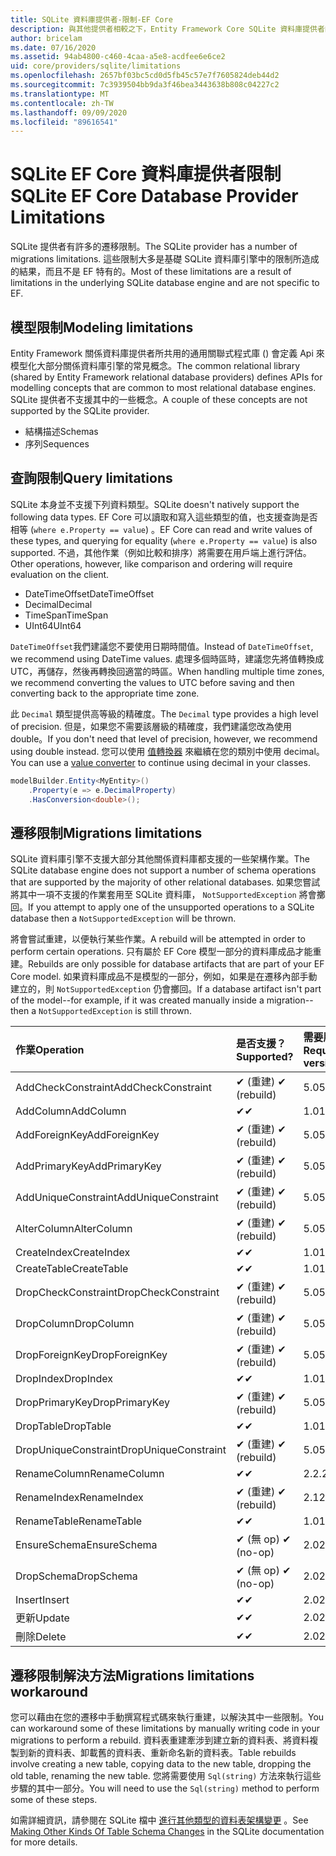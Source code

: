 ```yaml
---
title: SQLite 資料庫提供者-限制-EF Core
description: 與其他提供者相較之下，Entity Framework Core SQLite 資料庫提供者的限制
author: bricelam
ms.date: 07/16/2020
ms.assetid: 94ab4800-c460-4caa-a5e8-acdfee6e6ce2
uid: core/providers/sqlite/limitations
ms.openlocfilehash: 2657bf03bc5cd0d5fb45c57e7f7605824deb44d2
ms.sourcegitcommit: 7c3939504bb9da3f46bea3443638b808c04227c2
ms.translationtype: MT
ms.contentlocale: zh-TW
ms.lasthandoff: 09/09/2020
ms.locfileid: "89616541"
---
```

# <a name="sqlite-ef-core-database-provider-limitations"></a><span data-ttu-id="108d6-103">SQLite EF Core 資料庫提供者限制</span><span class="sxs-lookup"><span data-stu-id="108d6-103">SQLite EF Core Database Provider Limitations</span></span>

<span data-ttu-id="108d6-104">SQLite 提供者有許多的遷移限制。</span><span class="sxs-lookup"><span data-stu-id="108d6-104">The SQLite provider has a number of migrations limitations.</span></span> <span data-ttu-id="108d6-105">這些限制大多是基礎 SQLite 資料庫引擎中的限制所造成的結果，而且不是 EF 特有的。</span><span class="sxs-lookup"><span data-stu-id="108d6-105">Most of these limitations are a result of limitations in the underlying SQLite database engine and are not specific to EF.</span></span>

## <a name="modeling-limitations"></a><span data-ttu-id="108d6-106">模型限制</span><span class="sxs-lookup"><span data-stu-id="108d6-106">Modeling limitations</span></span>

<span data-ttu-id="108d6-107">Entity Framework 關係資料庫提供者所共用的通用關聯式程式庫 () 會定義 Api 來模型化大部分關係資料庫引擎的常見概念。</span><span class="sxs-lookup"><span data-stu-id="108d6-107">The common relational library (shared by Entity Framework relational database providers) defines APIs for modelling concepts that are common to most relational database engines.</span></span> <span data-ttu-id="108d6-108">SQLite 提供者不支援其中的一些概念。</span><span class="sxs-lookup"><span data-stu-id="108d6-108">A couple of these concepts are not supported by the SQLite provider.</span></span>

* <span data-ttu-id="108d6-109">結構描述</span><span class="sxs-lookup"><span data-stu-id="108d6-109">Schemas</span></span>
* <span data-ttu-id="108d6-110">序列</span><span class="sxs-lookup"><span data-stu-id="108d6-110">Sequences</span></span>

## <a name="query-limitations"></a><span data-ttu-id="108d6-111">查詢限制</span><span class="sxs-lookup"><span data-stu-id="108d6-111">Query limitations</span></span>

<span data-ttu-id="108d6-112">SQLite 本身並不支援下列資料類型。</span><span class="sxs-lookup"><span data-stu-id="108d6-112">SQLite doesn't natively support the following data types.</span></span> <span data-ttu-id="108d6-113">EF Core 可以讀取和寫入這些類型的值，也支援查詢是否相等 (`where e.Property == value`) 。</span><span class="sxs-lookup"><span data-stu-id="108d6-113">EF Core can read and write values of these types, and querying for equality (`where e.Property == value`) is also supported.</span></span> <span data-ttu-id="108d6-114">不過，其他作業（例如比較和排序）將需要在用戶端上進行評估。</span><span class="sxs-lookup"><span data-stu-id="108d6-114">Other operations, however, like comparison and ordering will require evaluation on the client.</span></span>

* <span data-ttu-id="108d6-115">DateTimeOffset</span><span class="sxs-lookup"><span data-stu-id="108d6-115">DateTimeOffset</span></span>
* <span data-ttu-id="108d6-116">Decimal</span><span class="sxs-lookup"><span data-stu-id="108d6-116">Decimal</span></span>
* <span data-ttu-id="108d6-117">TimeSpan</span><span class="sxs-lookup"><span data-stu-id="108d6-117">TimeSpan</span></span>
* <span data-ttu-id="108d6-118">UInt64</span><span class="sxs-lookup"><span data-stu-id="108d6-118">UInt64</span></span>

<span data-ttu-id="108d6-119">`DateTimeOffset`我們建議您不要使用日期時間值。</span><span class="sxs-lookup"><span data-stu-id="108d6-119">Instead of `DateTimeOffset`, we recommend using DateTime values.</span></span> <span data-ttu-id="108d6-120">處理多個時區時，建議您先將值轉換成 UTC，再儲存，然後再轉換回適當的時區。</span><span class="sxs-lookup"><span data-stu-id="108d6-120">When handling multiple time zones, we recommend converting the values to UTC before saving and then converting back to the appropriate time zone.</span></span>

<span data-ttu-id="108d6-121">此 `Decimal` 類型提供高等級的精確度。</span><span class="sxs-lookup"><span data-stu-id="108d6-121">The `Decimal` type provides a high level of precision.</span></span> <span data-ttu-id="108d6-122">但是，如果您不需要該層級的精確度，我們建議您改為使用 double。</span><span class="sxs-lookup"><span data-stu-id="108d6-122">If you don't need that level of precision, however, we recommend using double instead.</span></span> <span data-ttu-id="108d6-123">您可以使用 [值轉換器](xref:core/modeling/value-conversions) 來繼續在您的類別中使用 decimal。</span><span class="sxs-lookup"><span data-stu-id="108d6-123">You can use a [value converter](xref:core/modeling/value-conversions) to continue using decimal in your classes.</span></span>

``` csharp
modelBuilder.Entity<MyEntity>()
    .Property(e => e.DecimalProperty)
    .HasConversion<double>();
```

## <a name="migrations-limitations"></a><span data-ttu-id="108d6-124">遷移限制</span><span class="sxs-lookup"><span data-stu-id="108d6-124">Migrations limitations</span></span>

<span data-ttu-id="108d6-125">SQLite 資料庫引擎不支援大部分其他關係資料庫都支援的一些架構作業。</span><span class="sxs-lookup"><span data-stu-id="108d6-125">The SQLite database engine does not support a number of schema operations that are supported by the majority of other relational databases.</span></span> <span data-ttu-id="108d6-126">如果您嘗試將其中一項不支援的作業套用至 SQLite 資料庫， `NotSupportedException` 將會擲回。</span><span class="sxs-lookup"><span data-stu-id="108d6-126">If you attempt to apply one of the unsupported operations to a SQLite database then a `NotSupportedException` will be thrown.</span></span>

<span data-ttu-id="108d6-127">將會嘗試重建，以便執行某些作業。</span><span class="sxs-lookup"><span data-stu-id="108d6-127">A rebuild will be attempted in order to perform certain operations.</span></span> <span data-ttu-id="108d6-128">只有屬於 EF Core 模型一部分的資料庫成品才能重建。</span><span class="sxs-lookup"><span data-stu-id="108d6-128">Rebuilds are only possible for database artifacts that are part of your EF Core model.</span></span> <span data-ttu-id="108d6-129">如果資料庫成品不是模型的一部分，例如，如果是在遷移內部手動建立的，則 `NotSupportedException` 仍會擲回。</span><span class="sxs-lookup"><span data-stu-id="108d6-129">If a database artifact isn't part of the model--for example, if it was created manually inside a migration--then a `NotSupportedException` is still thrown.</span></span>

| <span data-ttu-id="108d6-130">作業</span><span class="sxs-lookup"><span data-stu-id="108d6-130">Operation</span></span>            | <span data-ttu-id="108d6-131">是否支援？</span><span class="sxs-lookup"><span data-stu-id="108d6-131">Supported?</span></span>  | <span data-ttu-id="108d6-132">需要版本</span><span class="sxs-lookup"><span data-stu-id="108d6-132">Requires version</span></span> |
|:---------------------|:------------|:-----------------|
| <span data-ttu-id="108d6-133">AddCheckConstraint</span><span class="sxs-lookup"><span data-stu-id="108d6-133">AddCheckConstraint</span></span>   | <span data-ttu-id="108d6-134">✔ (重建) </span><span class="sxs-lookup"><span data-stu-id="108d6-134">✔ (rebuild)</span></span> | <span data-ttu-id="108d6-135">5.0</span><span class="sxs-lookup"><span data-stu-id="108d6-135">5.0</span></span>              |
| <span data-ttu-id="108d6-136">AddColumn</span><span class="sxs-lookup"><span data-stu-id="108d6-136">AddColumn</span></span>            | <span data-ttu-id="108d6-137">✔</span><span class="sxs-lookup"><span data-stu-id="108d6-137">✔</span></span>           | <span data-ttu-id="108d6-138">1.0</span><span class="sxs-lookup"><span data-stu-id="108d6-138">1.0</span></span>              |
| <span data-ttu-id="108d6-139">AddForeignKey</span><span class="sxs-lookup"><span data-stu-id="108d6-139">AddForeignKey</span></span>        | <span data-ttu-id="108d6-140">✔ (重建) </span><span class="sxs-lookup"><span data-stu-id="108d6-140">✔ (rebuild)</span></span> | <span data-ttu-id="108d6-141">5.0</span><span class="sxs-lookup"><span data-stu-id="108d6-141">5.0</span></span>              |
| <span data-ttu-id="108d6-142">AddPrimaryKey</span><span class="sxs-lookup"><span data-stu-id="108d6-142">AddPrimaryKey</span></span>        | <span data-ttu-id="108d6-143">✔ (重建) </span><span class="sxs-lookup"><span data-stu-id="108d6-143">✔ (rebuild)</span></span> | <span data-ttu-id="108d6-144">5.0</span><span class="sxs-lookup"><span data-stu-id="108d6-144">5.0</span></span>              |
| <span data-ttu-id="108d6-145">AddUniqueConstraint</span><span class="sxs-lookup"><span data-stu-id="108d6-145">AddUniqueConstraint</span></span>  | <span data-ttu-id="108d6-146">✔ (重建) </span><span class="sxs-lookup"><span data-stu-id="108d6-146">✔ (rebuild)</span></span> | <span data-ttu-id="108d6-147">5.0</span><span class="sxs-lookup"><span data-stu-id="108d6-147">5.0</span></span>              |
| <span data-ttu-id="108d6-148">AlterColumn</span><span class="sxs-lookup"><span data-stu-id="108d6-148">AlterColumn</span></span>          | <span data-ttu-id="108d6-149">✔ (重建) </span><span class="sxs-lookup"><span data-stu-id="108d6-149">✔ (rebuild)</span></span> | <span data-ttu-id="108d6-150">5.0</span><span class="sxs-lookup"><span data-stu-id="108d6-150">5.0</span></span>              |
| <span data-ttu-id="108d6-151">CreateIndex</span><span class="sxs-lookup"><span data-stu-id="108d6-151">CreateIndex</span></span>          | <span data-ttu-id="108d6-152">✔</span><span class="sxs-lookup"><span data-stu-id="108d6-152">✔</span></span>           | <span data-ttu-id="108d6-153">1.0</span><span class="sxs-lookup"><span data-stu-id="108d6-153">1.0</span></span>              |
| <span data-ttu-id="108d6-154">CreateTable</span><span class="sxs-lookup"><span data-stu-id="108d6-154">CreateTable</span></span>          | <span data-ttu-id="108d6-155">✔</span><span class="sxs-lookup"><span data-stu-id="108d6-155">✔</span></span>           | <span data-ttu-id="108d6-156">1.0</span><span class="sxs-lookup"><span data-stu-id="108d6-156">1.0</span></span>              |
| <span data-ttu-id="108d6-157">DropCheckConstraint</span><span class="sxs-lookup"><span data-stu-id="108d6-157">DropCheckConstraint</span></span>  | <span data-ttu-id="108d6-158">✔ (重建) </span><span class="sxs-lookup"><span data-stu-id="108d6-158">✔ (rebuild)</span></span> | <span data-ttu-id="108d6-159">5.0</span><span class="sxs-lookup"><span data-stu-id="108d6-159">5.0</span></span>              |
| <span data-ttu-id="108d6-160">DropColumn</span><span class="sxs-lookup"><span data-stu-id="108d6-160">DropColumn</span></span>           | <span data-ttu-id="108d6-161">✔ (重建) </span><span class="sxs-lookup"><span data-stu-id="108d6-161">✔ (rebuild)</span></span> | <span data-ttu-id="108d6-162">5.0</span><span class="sxs-lookup"><span data-stu-id="108d6-162">5.0</span></span>              |
| <span data-ttu-id="108d6-163">DropForeignKey</span><span class="sxs-lookup"><span data-stu-id="108d6-163">DropForeignKey</span></span>       | <span data-ttu-id="108d6-164">✔ (重建) </span><span class="sxs-lookup"><span data-stu-id="108d6-164">✔ (rebuild)</span></span> | <span data-ttu-id="108d6-165">5.0</span><span class="sxs-lookup"><span data-stu-id="108d6-165">5.0</span></span>              |
| <span data-ttu-id="108d6-166">DropIndex</span><span class="sxs-lookup"><span data-stu-id="108d6-166">DropIndex</span></span>            | <span data-ttu-id="108d6-167">✔</span><span class="sxs-lookup"><span data-stu-id="108d6-167">✔</span></span>           | <span data-ttu-id="108d6-168">1.0</span><span class="sxs-lookup"><span data-stu-id="108d6-168">1.0</span></span>              |
| <span data-ttu-id="108d6-169">DropPrimaryKey</span><span class="sxs-lookup"><span data-stu-id="108d6-169">DropPrimaryKey</span></span>       | <span data-ttu-id="108d6-170">✔ (重建) </span><span class="sxs-lookup"><span data-stu-id="108d6-170">✔ (rebuild)</span></span> | <span data-ttu-id="108d6-171">5.0</span><span class="sxs-lookup"><span data-stu-id="108d6-171">5.0</span></span>              |
| <span data-ttu-id="108d6-172">DropTable</span><span class="sxs-lookup"><span data-stu-id="108d6-172">DropTable</span></span>            | <span data-ttu-id="108d6-173">✔</span><span class="sxs-lookup"><span data-stu-id="108d6-173">✔</span></span>           | <span data-ttu-id="108d6-174">1.0</span><span class="sxs-lookup"><span data-stu-id="108d6-174">1.0</span></span>              |
| <span data-ttu-id="108d6-175">DropUniqueConstraint</span><span class="sxs-lookup"><span data-stu-id="108d6-175">DropUniqueConstraint</span></span> | <span data-ttu-id="108d6-176">✔ (重建) </span><span class="sxs-lookup"><span data-stu-id="108d6-176">✔ (rebuild)</span></span> | <span data-ttu-id="108d6-177">5.0</span><span class="sxs-lookup"><span data-stu-id="108d6-177">5.0</span></span>              |
| <span data-ttu-id="108d6-178">RenameColumn</span><span class="sxs-lookup"><span data-stu-id="108d6-178">RenameColumn</span></span>         | <span data-ttu-id="108d6-179">✔</span><span class="sxs-lookup"><span data-stu-id="108d6-179">✔</span></span>           | <span data-ttu-id="108d6-180">2.2.2</span><span class="sxs-lookup"><span data-stu-id="108d6-180">2.2.2</span></span>            |
| <span data-ttu-id="108d6-181">RenameIndex</span><span class="sxs-lookup"><span data-stu-id="108d6-181">RenameIndex</span></span>          | <span data-ttu-id="108d6-182">✔ (重建) </span><span class="sxs-lookup"><span data-stu-id="108d6-182">✔ (rebuild)</span></span> | <span data-ttu-id="108d6-183">2.1</span><span class="sxs-lookup"><span data-stu-id="108d6-183">2.1</span></span>              |
| <span data-ttu-id="108d6-184">RenameTable</span><span class="sxs-lookup"><span data-stu-id="108d6-184">RenameTable</span></span>          | <span data-ttu-id="108d6-185">✔</span><span class="sxs-lookup"><span data-stu-id="108d6-185">✔</span></span>           | <span data-ttu-id="108d6-186">1.0</span><span class="sxs-lookup"><span data-stu-id="108d6-186">1.0</span></span>              |
| <span data-ttu-id="108d6-187">EnsureSchema</span><span class="sxs-lookup"><span data-stu-id="108d6-187">EnsureSchema</span></span>         | <span data-ttu-id="108d6-188">✔ (無 op) </span><span class="sxs-lookup"><span data-stu-id="108d6-188">✔ (no-op)</span></span>   | <span data-ttu-id="108d6-189">2.0</span><span class="sxs-lookup"><span data-stu-id="108d6-189">2.0</span></span>              |
| <span data-ttu-id="108d6-190">DropSchema</span><span class="sxs-lookup"><span data-stu-id="108d6-190">DropSchema</span></span>           | <span data-ttu-id="108d6-191">✔ (無 op) </span><span class="sxs-lookup"><span data-stu-id="108d6-191">✔ (no-op)</span></span>   | <span data-ttu-id="108d6-192">2.0</span><span class="sxs-lookup"><span data-stu-id="108d6-192">2.0</span></span>              |
| <span data-ttu-id="108d6-193">Insert</span><span class="sxs-lookup"><span data-stu-id="108d6-193">Insert</span></span>               | <span data-ttu-id="108d6-194">✔</span><span class="sxs-lookup"><span data-stu-id="108d6-194">✔</span></span>           | <span data-ttu-id="108d6-195">2.0</span><span class="sxs-lookup"><span data-stu-id="108d6-195">2.0</span></span>              |
| <span data-ttu-id="108d6-196">更新</span><span class="sxs-lookup"><span data-stu-id="108d6-196">Update</span></span>               | <span data-ttu-id="108d6-197">✔</span><span class="sxs-lookup"><span data-stu-id="108d6-197">✔</span></span>           | <span data-ttu-id="108d6-198">2.0</span><span class="sxs-lookup"><span data-stu-id="108d6-198">2.0</span></span>              |
| <span data-ttu-id="108d6-199">刪除</span><span class="sxs-lookup"><span data-stu-id="108d6-199">Delete</span></span>               | <span data-ttu-id="108d6-200">✔</span><span class="sxs-lookup"><span data-stu-id="108d6-200">✔</span></span>           | <span data-ttu-id="108d6-201">2.0</span><span class="sxs-lookup"><span data-stu-id="108d6-201">2.0</span></span>              |

## <a name="migrations-limitations-workaround"></a><span data-ttu-id="108d6-202">遷移限制解決方法</span><span class="sxs-lookup"><span data-stu-id="108d6-202">Migrations limitations workaround</span></span>

<span data-ttu-id="108d6-203">您可以藉由在您的遷移中手動撰寫程式碼來執行重建，以解決其中一些限制。</span><span class="sxs-lookup"><span data-stu-id="108d6-203">You can workaround some of these limitations by manually writing code in your migrations to perform a rebuild.</span></span> <span data-ttu-id="108d6-204">資料表重建牽涉到建立新的資料表、將資料複製到新的資料表、卸載舊的資料表、重新命名新的資料表。</span><span class="sxs-lookup"><span data-stu-id="108d6-204">Table rebuilds involve creating a new table, copying data to the new table, dropping the old table, renaming the new table.</span></span> <span data-ttu-id="108d6-205">您將需要使用 `Sql(string)` 方法來執行這些步驟的其中一部分。</span><span class="sxs-lookup"><span data-stu-id="108d6-205">You will need to use the `Sql(string)` method to perform some of these steps.</span></span>

<span data-ttu-id="108d6-206">如需詳細資訊，請參閱在 SQLite 檔中 [進行其他類型的資料表架構變更](https://sqlite.org/lang_altertable.html#otheralter) 。</span><span class="sxs-lookup"><span data-stu-id="108d6-206">See [Making Other Kinds Of Table Schema Changes](https://sqlite.org/lang_altertable.html#otheralter) in the SQLite documentation for more details.</span></span>
